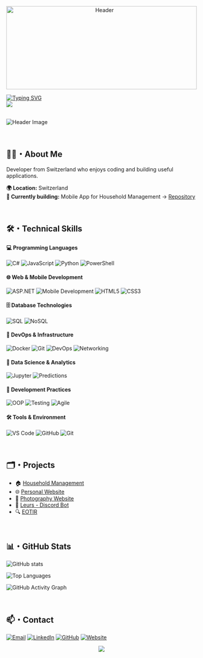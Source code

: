 <p align="center">
  <img src="https://i.pinimg.com/originals/78/08/ef/7808ef4266899433cbdeb4a113f12974.gif" width="100%" height="220px" alt="Header">
</p>

<div align="left">
  <a href="https://git.io/typing-svg">
    <img src="https://readme-typing-svg.demolab.com?font=Poppins&weight=600&size=24&pause=1000&color=ffffff&left=true&vCenter=true&random=false&width=435&lines=Hi%2C+I'm+Milan+Jankovic" alt="Typing SVG" />
  </a>
  <br>
  <img src="https://capsule-render.vercel.app/api?type=rect&color=2f353d&height=1&width=1012"/>
</div>
<br>
  
![Header Image](https://img.shields.io/badge/Developer-Milan%20Jankovic-382d68?style=for-the-badge)

<br>

## 👨‍💻・About Me

Developer from Switzerland who enjoys coding and building useful applications.

**🌍 Location:** Switzerland  
**🔨 Currently building:** Mobile App for Household Management → [Repository](https://github.com/bettercallmilan/Lernatelier_2025-2026)  

<br>

## 🛠️・Technical Skills

#### 💻 Programming Languages

![C#](https://img.shields.io/badge/C%23-7b2f7d?style=for-the-badge&logo=c-sharp&logoColor=white)
![JavaScript](https://img.shields.io/badge/JavaScript-F7DF1E?style=for-the-badge&logo=javascript&logoColor=black)
![Python](https://img.shields.io/badge/Python-3776AB?style=for-the-badge&logo=python&logoColor=white)
![PowerShell](https://img.shields.io/badge/PowerShell-5391FE?style=for-the-badge&logo=powershell&logoColor=white)

#### 🌐 Web & Mobile Development

![ASP.NET](https://img.shields.io/badge/ASP.NET-512BD4?style=for-the-badge&logo=dotnet&logoColor=white)
![Mobile Development](https://img.shields.io/badge/Mobile_Development-34A853?style=for-the-badge&logo=android&logoColor=white)
![HTML5](https://img.shields.io/badge/HTML5-E34F26?style=for-the-badge&logo=html5&logoColor=white)
![CSS3](https://img.shields.io/badge/CSS3-1572B6?style=for-the-badge&logo=css3&logoColor=white)

#### 🗄️ Database Technologies

![SQL](https://img.shields.io/badge/SQL-336791?style=for-the-badge&logo=postgresql&logoColor=white)
![NoSQL](https://img.shields.io/badge/NoSQL-4DB33D?style=for-the-badge&logo=mongodb&logoColor=white)

#### 🚀 DevOps & Infrastructure

![Docker](https://img.shields.io/badge/Docker-2496ED?style=for-the-badge&logo=docker&logoColor=white)
![Git](https://img.shields.io/badge/Git-F05032?style=for-the-badge&logo=git&logoColor=white)
![DevOps](https://img.shields.io/badge/DevOps_Processes-326CE5?style=for-the-badge&logo=kubernetes&logoColor=white)
![Networking](https://img.shields.io/badge/Networking-FF6B35?style=for-the-badge&logo=cisco&logoColor=white)

#### 🔬 Data Science & Analytics

![Jupyter](https://img.shields.io/badge/Jupyter-F37626?style=for-the-badge&logo=jupyter&logoColor=white)
![Predictions](https://img.shields.io/badge/ML_Predictions-FF6F00?style=for-the-badge&logo=tensorflow&logoColor=white)

#### 🧪 Development Practices

![OOP](https://img.shields.io/badge/OOP-239120?style=for-the-badge&logo=object-oriented-programming&logoColor=white)
![Testing](https://img.shields.io/badge/Application_Testing-25A162?style=for-the-badge&logo=testing&logoColor=white)
![Agile](https://img.shields.io/badge/Agile_Methods-0052CC?style=for-the-badge&logo=agile&logoColor=white)

#### 🛠️ Tools & Environment

![VS Code](https://img.shields.io/badge/VS%20Code-007ACC?style=for-the-badge&logo=visual-studio-code&logoColor=white)
![GitHub](https://img.shields.io/badge/GitHub-181717?style=for-the-badge&logo=github&logoColor=white)
![Git](https://img.shields.io/badge/Git-F05032?style=for-the-badge&logo=git&logoColor=white)

<br>

## 🗂️・Projects

<div align="left">

- 🏠 [Household Management](https://github.com/bettercallmilan/Lernatelier_2024-2025)
- 🌐 [Personal Website](https://github.com/bettercallmilan/bettercallmilan.github.io)
- 📸 [Photography Website](https://github.com/bettercallmilan/lens)
- 🤖 [Leurs - Discord Bot](https://github.com/IM23d/leurs)
- 🔍 [EOTIR](https://github.com/bettercallmilan/EOTIR)

</div>

<br>

## 📊・GitHub Stats

![GitHub stats](https://github-readme-stats.vercel.app/api?username=bettercallmilan&show_icons=true&theme=github_dark&bg_color=0d1117&title_color=5c569b&text_color=c9d1d9&icon_color=382d68)

![Top Languages](https://github-readme-stats.vercel.app/api/top-langs/?username=bettercallmilan&layout=compact&theme=github_dark&bg_color=0d1117&title_color=5c569b&text_color=c9d1d9)

![GitHub Activity Graph](https://github-readme-activity-graph.vercel.app/graph?username=bettercallmilan&theme=github-compact&bg_color=0d1117&color=5c569b&line=5c569b&point=c9d1d9)

<br>

## 📫・Contact

[![Email](https://img.shields.io/badge/Email-382d68?style=for-the-badge&logo=protonmail&logoColor=white)](mailto:jankovic.milan@proton.me)
[![LinkedIn](https://img.shields.io/badge/LinkedIn-0A66C2?style=for-the-badge&logo=linkedin&logoColor=white)](https://linkedin.com/in/milan--jankovic)
[![GitHub](https://img.shields.io/badge/GitHub-181717?style=for-the-badge&logo=github&logoColor=white)](https://github.com/bettercallmilan)
[![Website](https://img.shields.io/badge/Website-382d68?style=for-the-badge&logo=google-chrome&logoColor=white)](https://bettercallmilan.github.io)

<div align="center">
  <img src="https://capsule-render.vercel.app/api?type=waving&color=382d68&height=120&section=footer"/>
</div>